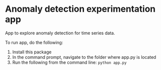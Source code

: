 # Anomaly detection experimentation app
App to explore anomaly detection for time series data.

To run app, do the following:

1. Install this package
2. In the command prompt, navigate to the folder where app.py is located
3. Run the following from the command line:
`python app.py`